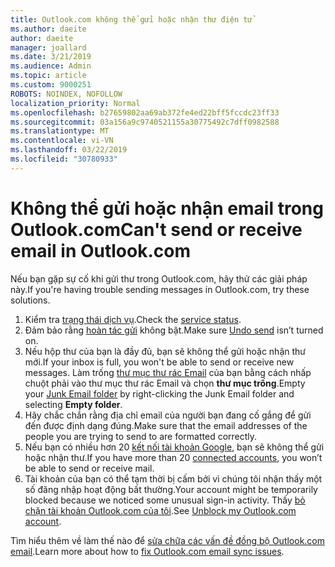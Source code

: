 ```yaml
---
title: Outlook.com không thể gửi hoặc nhận thư điện tử
ms.author: daeite
author: daeite
manager: joallard
ms.date: 3/21/2019
ms.audience: Admin
ms.topic: article
ms.custom: 9000251
ROBOTS: NOINDEX, NOFOLLOW
localization_priority: Normal
ms.openlocfilehash: b27659802aa69ab372fe4ed22bff5fccdc23ff33
ms.sourcegitcommit: 03a156a9c9740521155a30775492c7dff0982588
ms.translationtype: MT
ms.contentlocale: vi-VN
ms.lasthandoff: 03/22/2019
ms.locfileid: "30780933"
---
```

# <a name="cant-send-or-receive-email-in-outlookcom"></a><span data-ttu-id="ca9cd-102">Không thể gửi hoặc nhận email trong Outlook.com</span><span class="sxs-lookup"><span data-stu-id="ca9cd-102">Can't send or receive email in Outlook.com</span></span>

<span data-ttu-id="ca9cd-103">Nếu bạn gặp sự cố khi gửi thư trong Outlook.com, hãy thử các giải pháp này.</span><span class="sxs-lookup"><span data-stu-id="ca9cd-103">If you're having trouble sending messages in Outlook.com, try these solutions.</span></span>

1. <span data-ttu-id="ca9cd-104">Kiểm tra [trạng thái dịch vụ](https://go.microsoft.com/fwlink/p/?linkid=837482).</span><span class="sxs-lookup"><span data-stu-id="ca9cd-104">Check the [service status](https://go.microsoft.com/fwlink/p/?linkid=837482).</span></span>
1. <span data-ttu-id="ca9cd-105">Đảm bảo rằng [hoàn tác gửi](https://outlook.live.com/mail/options/mail/messageContent/undoSend) không bật.</span><span class="sxs-lookup"><span data-stu-id="ca9cd-105">Make sure [Undo send](https://outlook.live.com/mail/options/mail/messageContent/undoSend) isn’t turned on.</span></span>
1. <span data-ttu-id="ca9cd-106">Nếu hộp thư của bạn là đầy đủ, bạn sẽ không thể gửi hoặc nhận thư mới.</span><span class="sxs-lookup"><span data-stu-id="ca9cd-106">If your inbox is full, you won't be able to send or receive new messages.</span></span> <span data-ttu-id="ca9cd-107">Làm trống [thư mục thư rác Email](https://outlook.live.com/mail/junkemail) của bạn bằng cách nhấp chuột phải vào thư mục thư rác Email và chọn **thư mục trống**.</span><span class="sxs-lookup"><span data-stu-id="ca9cd-107">Empty your [Junk Email folder](https://outlook.live.com/mail/junkemail) by right-clicking the Junk Email folder and selecting **Empty folder**.</span></span>
1. <span data-ttu-id="ca9cd-108">Hãy chắc chắn rằng địa chỉ email của người bạn đang cố gắng để gửi đến được định dạng đúng.</span><span class="sxs-lookup"><span data-stu-id="ca9cd-108">Make sure that the email addresses of the people you are trying to send to are formatted correctly.</span></span>
1. <span data-ttu-id="ca9cd-109">Nếu bạn có nhiều hơn 20 [kết nối tài khoản Google](https://outlook.live.com/mail/options/mail/accounts/connected), bạn sẽ không thể gửi hoặc nhận thư.</span><span class="sxs-lookup"><span data-stu-id="ca9cd-109">If you have more than 20 [connected accounts](https://outlook.live.com/mail/options/mail/accounts/connected), you won’t be able to send or receive mail.</span></span>
1. <span data-ttu-id="ca9cd-110">Tài khoản của bạn có thể tạm thời bị cấm bởi vì chúng tôi nhận thấy một số đăng nhập hoạt động bất thường.</span><span class="sxs-lookup"><span data-stu-id="ca9cd-110">Your account might be temporarily blocked because we noticed some unusual sign-in activity.</span></span> <span data-ttu-id="ca9cd-111">Thấy [bỏ chặn tài khoản Outlook.com của tôi](https://support.office.com/article/f4ad2701-d166-4d8b-8a6a-9af2a1f8a4c4).</span><span class="sxs-lookup"><span data-stu-id="ca9cd-111">See [Unblock my Outlook.com account](https://support.office.com/article/f4ad2701-d166-4d8b-8a6a-9af2a1f8a4c4).</span></span>

<span data-ttu-id="ca9cd-112">Tìm hiểu thêm về làm thế nào để [sửa chữa các vấn đề đồng bộ Outlook.com email](https://support.office.com/article/d39e3341-8d79-4bf1-b3c7-ded602233642).</span><span class="sxs-lookup"><span data-stu-id="ca9cd-112">Learn more about how to [fix Outlook.com email sync issues](https://support.office.com/article/d39e3341-8d79-4bf1-b3c7-ded602233642).</span></span>